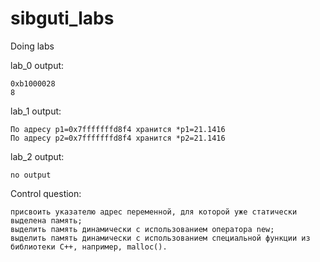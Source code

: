 # sibguti_labs
Doing labs

lab_0 output:
```
0xb1000028
8
```

lab_1 output:
```
По адресу p1=0x7fffffffd8f4 хранится *p1=21.1416
По адресу p2=0x7fffffffd8f4 хранится *p2=21.1416
```

lab_2 output:
```
no output
```

Control question:
```
присвоить указателю адрес переменной, для которой уже статически выделена память;
выделить память динамически с использованием оператора new;
выделить память динамически с использованием специальной функции из библиотеки C++, например, malloc().
```
